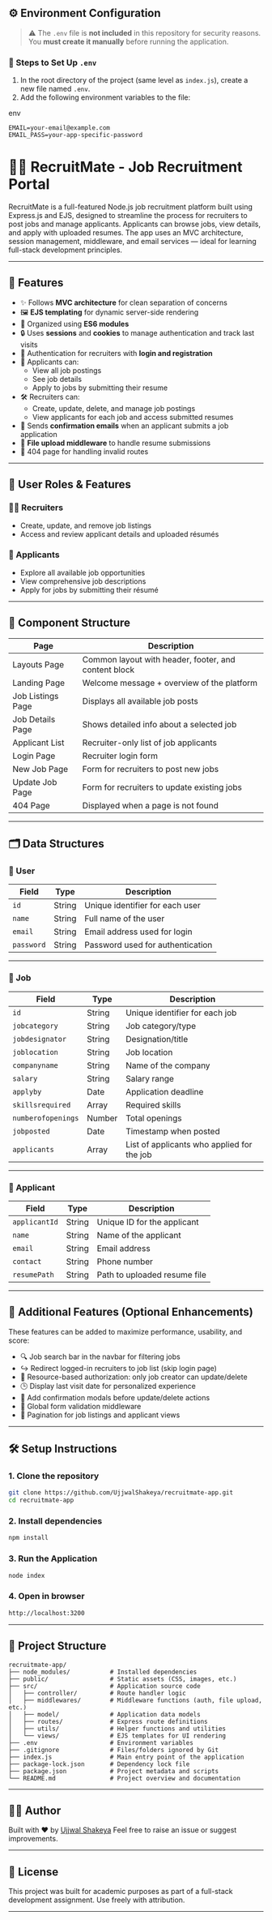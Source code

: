 ## ⚙️ Environment Configuration

> ⚠️ The `.env` file is **not included** in this repository for security reasons.  
> You **must create it manually** before running the application.

### 📄 Steps to Set Up `.env`

1. In the root directory of the project (same level as `index.js`), create a new file named `.env`.
2. Add the following environment variables to the file:

env
```
EMAIL=your-email@example.com
EMAIL_PASS=your-app-specific-password
```

# 🧑‍💼 RecruitMate - Job Recruitment Portal

RecruitMate is a full-featured Node.js job recruitment platform built using Express.js and EJS, designed to streamline the process for recruiters to post jobs and manage applicants. Applicants can browse jobs, view details, and apply with uploaded resumes. The app uses an MVC architecture, session management, middleware, and email services — ideal for learning full-stack development principles.

---

## 🚀 Features

- ✨ Follows **MVC architecture** for clean separation of concerns
- 🖼️ **EJS templating** for dynamic server-side rendering
- 📁 Organized using **ES6 modules**
- 🔒 Uses **sessions** and **cookies** to manage authentication and track last visits
- 🔐 Authentication for recruiters with **login and registration**
- 👀 Applicants can:
  - View all job postings
  - See job details
  - Apply to jobs by submitting their resume
- 🛠️ Recruiters can:
  - Create, update, delete, and manage job postings
  - View applicants for each job and access submitted resumes
- 📧 Sends **confirmation emails** when an applicant submits a job application
- 📎 **File upload middleware** to handle resume submissions
- 📄 404 page for handling invalid routes

---

## 👥 User Roles & Features

### 👨‍💼 Recruiters
- Create, update, and remove job listings  
- Access and review applicant details and uploaded résumés  

### 🙋 Applicants
- Explore all available job opportunities  
- View comprehensive job descriptions  
- Apply for jobs by submitting their résumé  

---

## 🧩 Component Structure

| Page               | Description                                                         |
|--------------------|---------------------------------------------------------------------|
| Layouts Page       | Common layout with header, footer, and content block               |
| Landing Page       | Welcome message + overview of the platform                         |
| Job Listings Page  | Displays all available job posts                                   |
| Job Details Page   | Shows detailed info about a selected job                           |
| Applicant List     | Recruiter-only list of job applicants                              |
| Login Page         | Recruiter login form                                               |
| New Job Page       | Form for recruiters to post new jobs                               |
| Update Job Page    | Form for recruiters to update existing jobs                        |
| 404 Page           | Displayed when a page is not found                                 |

---

## 🗂 Data Structures

### 👤 User

| Field      | Type     | Description                                 |
|------------|----------|---------------------------------------------|
| `id`       | String   | Unique identifier for each user             |
| `name`     | String   | Full name of the user                       |
| `email`    | String   | Email address used for login                |
| `password` | String   | Password used for authentication            |

---

### 🧾 Job

| Field              | Type     | Description                                                        |
|--------------------|----------|--------------------------------------------------------------------|
| `id`               | String   | Unique identifier for each job                                     |
| `jobcategory`      | String   | Job category/type                                                  |
| `jobdesignator`    | String   | Designation/title                                                  |
| `joblocation`      | String   | Job location                                                       |
| `companyname`      | String   | Name of the company                                                |
| `salary`           | String   | Salary range                                                       |
| `applyby`          | Date     | Application deadline                                               |
| `skillsrequired`   | Array    | Required skills                                                    |
| `numberofopenings` | Number   | Total openings                                                     |
| `jobposted`        | Date     | Timestamp when posted                                              |
| `applicants`       | Array    | List of applicants who applied for the job                         |

---

### 📄 Applicant

| Field         | Type     | Description                                |
|---------------|----------|--------------------------------------------|
| `applicantId` | String   | Unique ID for the applicant                |
| `name`        | String   | Name of the applicant                      |
| `email`       | String   | Email address                              |
| `contact`     | String   | Phone number                               |
| `resumePath`  | String   | Path to uploaded resume file               |

---

## 🔧 Additional Features (Optional Enhancements)

These features can be added to maximize performance, usability, and score:

- 🔍 Job search bar in the navbar for filtering jobs
- ↪️ Redirect logged-in recruiters to job list (skip login page)
- 🔐 Resource-based authorization: only job creator can update/delete
- 🕒 Display last visit date for personalized experience
- 🛑 Add confirmation modals before update/delete actions
- 🧼 Global form validation middleware
- 📑 Pagination for job listings and applicant views

---

## 🛠 Setup Instructions

### 1. Clone the repository

```bash
git clone https://github.com/UjjwalShakeya/recruitmate-app.git
cd recruitmate-app
````

### 2. Install dependencies

```bash
npm install
```

### 3. Run the Application

```bash
node index
```

### 4. Open in browser

```bash
http://localhost:3200
```

---

## 📁 Project Structure

```plaintext
recruitmate-app/
├── node_modules/           # Installed dependencies
├── public/                 # Static assets (CSS, images, etc.)
├── src/                    # Application source code
│   ├── controller/         # Route handler logic
│   ├── middlewares/        # Middleware functions (auth, file upload, etc.)
│   ├── model/              # Application data models
│   ├── routes/             # Express route definitions
│   ├── utils/              # Helper functions and utilities
│   └── views/              # EJS templates for UI rendering
├── .env                    # Environment variables
├── .gitignore              # Files/folders ignored by Git
├── index.js                # Main entry point of the application
├── package-lock.json       # Dependency lock file
├── package.json            # Project metadata and scripts
└── README.md               # Project overview and documentation
```

---

## 🧑‍💻 Author

Built with ❤️ by [Ujjwal Shakeya](https://github.com/UjjwalShakeya)
Feel free to raise an issue or suggest improvements.

---

## 📄 License

This project was built for academic purposes as part of a full-stack development assignment.
Use freely with attribution.

---
